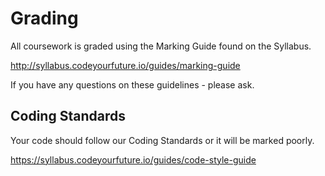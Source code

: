 <!--
Do not edit this file.
Make a change to the template and then pull changes
https://github.com/CodeYourFuture/CYF-Coursework-Template
-->

# Grading

All coursework is graded using the Marking Guide found on the Syllabus.

http://syllabus.codeyourfuture.io/guides/marking-guide

If you have any questions on these guidelines - please ask.

## Coding Standards

Your code should follow our Coding Standards or it will be marked poorly.

https://syllabus.codeyourfuture.io/guides/code-style-guide
